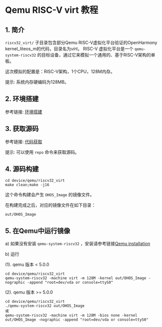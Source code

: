 # Qemu RISC-V virt 教程

## 1. 简介
`riscv32_virt/` 子目录包含部分Qemu RISC-V虚拟化平台验证的OpenHarmony kernel\_liteos\_m的代码，目录名为*virt*。
RISC-V 虚拟化平台是一个 `qemu-system-riscv32` 的目标设备，通过它来模拟一个通用的、基于RISC-V架构的单板。

这次模拟的配置是：RISC-V架构，1个CPU，128M内存。

提示: 系统内存硬编码为128MB。

## 2. 环境搭建

参考链接: [环境搭建](https://gitee.com/openharmony/docs/blob/master/zh-cn/device-dev/quick-start/%E7%8E%AF%E5%A2%83%E6%90%AD%E5%BB%BA.md)

## 3. 获取源码

参考链接: [代码获取](https://gitee.com/openharmony/docs/blob/master/zh-cn/device-dev/get-code/%E6%BA%90%E7%A0%81%E8%8E%B7%E5%8F%96.md)

提示: 可以使用 `repo` 命令来获取源码。

## 4. 源码构建

```
cd device/qemu/riscv32_virt
make clean;make -j16
```

这个命令构建会产生 `OHOS_Image` 的镜像文件。

在构建完成之后，对应的镜像文件在如下目录：
```
out/OHOS_Image
```
## 5. 在Qemu中运行镜像

a) 如果没有安装 `qemu-system-riscv32` ，安装请参考链接[Qemu installation](https://www.qemu.org/download/)

b) 运行

(1). qemu 版本 < 5.0.0 

```
cd device/qemu/riscv32_virt
qemu-system-riscv32 -machine virt -m 128M -kernel out/OHOS_Image -nographic -append "root=dev/vda or console=ttyS0"
```

(2). qemu 版本 >= 5.0.0 

```
cd device/qemu/riscv32_virt
./qemu-system-riscv32 out/OHOS_Image
或
qemu-system-riscv32 -machine virt -m 128M -bios none -kernel out/OHOS_Image -nographic -append "root=dev/vda or console=ttyS0"
```